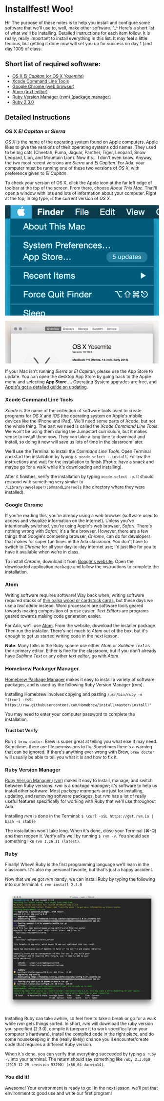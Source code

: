# Installfest! Woo!

Hi! The purpose of these notes is to help you install and configure some software that we'll use to, well, make other software. ^_^ Here's a short list of what we'll be installing. Detailed instructions for each item follow. It is really, really important to install everything in this list. It may feel a little tedious, but getting it done now will set you up for success on day 1 (and day 100!) of class.

## Short list of required software:

- [OS X _El Capitan_ (or OS X _Yosemite_)](http://www.apple.com/osx/whats-new/)
- [Xcode Command Line Tools](#xcode-command-line-tools)
- [Google Chrome (web browser)](https://www.google.com/chrome/browser/desktop/index.html)
- [Atom (text editor)](https://atom.io/)
- [Ruby Version Manager (rvm) (package manager)](https://rvm.io/)
- [Ruby 2.3.0](https://www.ruby-lang.org/en/)

## Detailed Instructions

### OS X _El Capitan_ or _Sierra_
_OS X_ is the name of the operating system found on Apple computers. Apple likes to give the versions of their operating systems odd names. They used to be big cats (Cheetah, Puma, Jaguar, Panther, Tiger, Leopard, Snow Leopard, Lion, and Mountain Lion). Now it's... I don't even know. Anyway, the two most recent versions are _Sierra_ and _El Capitan_. For Ada, your computer must be running one of these two versions of _OS X_, with preference given to _El Capitan_.

To check your version of OS X, click the Apple icon at the far left edge of toolbar at the top of the screen. From there, choose _About This Mac_. That'll open a window with lots and lots of information about your computer. Right at the top, in big type, is the current version of _OS X_.

![About This Mac](../images/about-this-mac.png)

![OS X Version](../images/about-this-mac-2.png)

If your Mac isn't running _Sierra_ or _El Capitan_, please use the App Store to update. You can open the desktop App Store by going back to the Apple menu and selecting __App Store...__. Operating System upgrades are free, and [Apple's got a detailed guide on updating](http://www.apple.com/osx/how-to-upgrade/).

### Xcode Command Line Tools
_Xcode_ is the name of the collection of software tools used to create programs for _OS X_ and _iOS_ (the operating system on Apple's mobile devices like the iPhone and iPad). We'll need some parts of _Xcode_, but not the whole thing. The part we need is called the _Xcode Command Line Tools_. We won't be using them during the Jumpstart curriculum, but it makes sense to install them now. They can take a long time to download and install, so doing it now will save us lots of time in the classroom later.

We'll use the Terminal to install the _Command Line Tools_. Open Terminal and start the installation by typing `$ xcode-select --install`. Follow the instructions and wait for the installation to finish (Protip: have a snack and maybe go for a walk while it's downloading and installing).

After it finishes, verify the installation by typing `xcode-select -p`. It should respond with something very similar to `/Library/Developer/CommandLineTools` (the directory where they were installed).

### Google Chrome
If you're reading this, you're already using a web browser (software used to access and visualize information on the internet). Unless you've intentionally switched, you're using Apple's web browser, _Safari_. There's nothing wrong with _Safari_; it's a fine browser. However, there are a few things that Google's competing browser, _Chrome_, can do for developers that makes for super fun times in the Ada classroom. You don't have to switch to _Chrome_ for all your day-to-day internet use; I'd just like for you to have it available when we're in class.

To install _Chrome_, download it from [Google's website](https://www.google.com/chrome/browser/desktop/index.html). Open the downloaded application package and follow the instructions to complete the installation.

### Atom
Writing software requires software! Way back when, writing software required stacks of [thin balsa wood or cardstock cards](https://en.wikipedia.org/wiki/Punched_card), but these days we use a _text editor_ instead. Word processors are software tools geared towards making composition of prose easier. _Text Editors_ are programs geared towards making code generation easier.

For Ada, we'll use [Atom](https://atom.io/). From the website, download the installer package. Then run the installer. There's not much to _Atom_ out of the box, but it's enough to get us started writing code in the next lesson.

__Note:__ Many folks in the Ruby sphere use either _Atom_ or _Sublime Text_ as their primary editor. Either is fine for the classroom, but if you don't already have _Sublime Text_ or any other _text editor_, go with _Atom_.

### Homebrew Packager Manager

[Homebrew Package Manager](http://brew.sh) makes it easy to install a variety of software packages, and is used by the following Ruby Version Manager (rvm).  

Installing Homebrew involves copying and pasting `/usr/bin/ruby -e "$(curl -fsSL https://raw.githubusercontent.com/Homebrew/install/master/install)"`

You may need to enter your computer password to complete the installation.

#### Trust but Verify
Run `$ brew doctor`. Brew is super great at telling you what else it may need. Sometimes there are file permissions to fix. Sometimes there's a warning that can be ignored. If there's anything ever wrong with Brew, `brew doctor` will usually be able to tell you what it is and how to fix it.


### Ruby Version Manager
[Ruby Version Manager (rvm)](https://rvm.io/) makes it easy to install, manage, and switch between Ruby versions. _rvm_ is a _package manager_; it's software to help us install other software. Most _package managers_ are just for installing, updating, and removing software packages, but _rvm_ has a lot of really useful features specifically for working with Ruby that we'll use throughout Ada.

Installing _rvm_ is done in the Terminal: `$ \curl -sSL https://get.rvm.io | bash -s stable`

The installation won't take long. When it's done, close your Terminal (⌘-Q) and then reopen it. Verify all's well by running `$ rvm -v`. You should see something like `rvm 1.26.11 (latest)`.

### Ruby
Finally! Whew! Ruby is the first programming language we'll learn in the classroom. It's also my personal favorite, but that's just a happy accident.

Now that we've got _rvm_ handy, we can install Ruby by typing the following into our terminal: `$ rvm install 2.3.0`

![Installing Ruby with rvm](../images/ruby-install.png)

Installing Ruby can take awhile, so feel free to take a break or go for a walk while _rvm_ gets things sorted. In short, _rvm_ will download the ruby version you specified (2.3.0), compile it (prepare it to work specifically on your computer's hardware), install the compiled code in the right place, and do some housekeeping in the (really likely) chance you'll encounter/create code that requires a different Ruby version.

When it's done, you can verify that everything succeeded by typing `$ ruby -v` into your terminal. The return should say something like `ruby 2.3.0p0 (2015-12-25 revision 53290) [x86_64-darwin14]`.

### You did it!
Awesome! Your environment is ready to go! In the next lesson, we'll put that environment to good use and write our first program!
